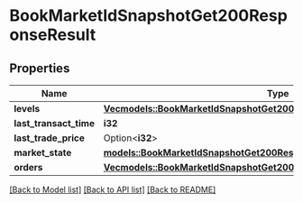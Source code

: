 # BookMarketIdSnapshotGet200ResponseResult

## Properties

Name | Type | Description | Notes
------------ | ------------- | ------------- | -------------
**levels** | [**Vec<models::BookMarketIdSnapshotGet200ResponseResultAnyOfLevelsInner>**](_book__market_id__snapshot_get_200_response_result_anyOf_levels_inner.md) |  | 
**last_transact_time** | **i32** |  | 
**last_trade_price** | Option<**i32**> |  | [optional]
**market_state** | [**models::BookMarketIdSnapshotGet200ResponseResultAnyOfMarketState**](_book__market_id__snapshot_get_200_response_result_anyOf_marketState.md) |  | 
**orders** | [**Vec<models::BookMarketIdSnapshotGet200ResponseResultAnyOf1OrdersInner>**](_book__market_id__snapshot_get_200_response_result_anyOf_1_orders_inner.md) |  | 

[[Back to Model list]](../README.md#documentation-for-models) [[Back to API list]](../README.md#documentation-for-api-endpoints) [[Back to README]](../README.md)


